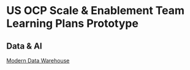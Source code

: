 # US OCP Scale & Enablement Team Learning Plans Prototype

## Data & AI

[Modern Data Warehouse](../../wiki/Data-&-AI:-Modern-Data-Warehouse)

